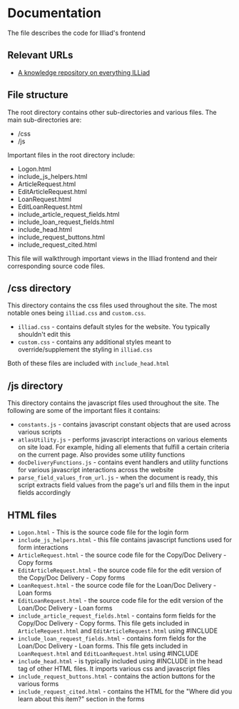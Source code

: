 # Documentation
The file describes the code for Illiad's frontend

## Relevant URLs
- [A knowledge repository on everything ILLiad](https://support.atlas-sys.com/hc/en-us/categories/360000716874-ILLiad)


## File structure
The root directory contains other sub-directories and various files. The main sub-directories are:
- /css
- /js


Important files in the root directory include:
- Logon.html
- include_js_helpers.html
- ArticleRequest.html
- EditArticleRequest.html
- LoanRequest.html
- EditLoanRequest.html
- include_article_request_fields.html
- include_loan_request_fields.html
- include_head.html
- include_request_buttons.html
- include_request_cited.html

This file will walkthrough important views in the Illiad frontend and their corresponding source code files.


## /css directory
This directory contains the css files used throughout the site. The most notable ones being `illiad.css` and `custom.css`.
- `illiad.css` - contains default styles for the website. You typically shouldn't edit this
- `custom.css` - contains any additional styles meant to override/supplement the styling in `illiad.css`

Both of these files are included with `include_head.html`

## /js directory
This directory contains the javascript files used throughout the site. The following are some of the important files it contains:
- `constants.js` - contains javascript constant objects that are used across various scripts
- `atlasUtility.js` - performs javascript interactions on various elements on site load. For example, hiding all elements that fulfill a certain criteria on the current page. Also provides some utility functions
- `docDeliveryFunctions.js` - contains event handlers and utility functions for various javascript interactions across the website
- `parse_field_values_from_url.js` - when the document is ready, this script extracts field values from the page's url and fills them in the input fields accordingly


## HTML files
- `Logon.html` - This is the source code file for the login form
- `include_js_helpers.html` - this file contains javascript functions used for form interactions
- `ArticleRequest.html` - the source code file for the Copy/Doc Delivery - Copy forms
- `EditArticleRequest.html` - the source code file for the edit version of the Copy/Doc Delivery - Copy forms
- `LoanRequest.html` - the source code file for the Loan/Doc Delivery - Loan forms
- `EditLoanRequest.html` - the source code file for the edit version of the Loan/Doc Delivery - Loan forms
- `include_article_request_fields.html` - contains form fields for the Copy/Doc Delivery - Copy forms. This file gets included in `ArticleRequest.html` and `EditArticleRequest.html` using #INCLUDE
- `include_loan_request_fields.html` - contains form fields for the Loan/Doc Delivery - Loan forms. This file gets included in `LoanRequest.html` and `EditLoanRequest.html` using #INCLUDE
- `include_head.html` - is typically included using #INCLUDE in the head tag of other HTML files. It imports various css and javascript files
- `include_request_buttons.html` - contains the action buttons for the various forms
- `include_request_cited.html` - contains the HTML for the "Where did you learn about this item?" section in the forms

